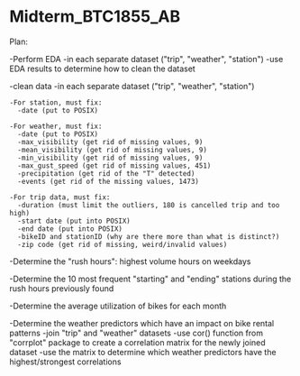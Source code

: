 # Midterm_BTC1855_AB
Plan:

-Perform EDA
  -in each separate dataset ("trip", "weather", "station")
  -use EDA results to determine how to clean the dataset

-clean data
  -in each separate dataset ("trip", "weather", "station")
  
    -For station, must fix:
      -date (put to POSIX)

    -For weather, must fix:
      -date (put to POSIX)
      -max_visibility (get rid of missing values, 9)
      -mean_visibility (get rid of missing values, 9)
      -min_visibility (get rid of missing values, 9)
      -max_gust_speed (get rid of missing values, 451)
      -precipitation (get rid of the "T" detected)
      -events (get rid of the missing values, 1473)

    -For trip data, must fix:
      -duration (must limit the outliers, 180 is cancelled trip and too high)
      -start date (put into POSIX)
      -end date (put into POSIX)
      -bikeID and stationID (why are there more than what is distinct?)
      -zip code (get rid of missing, weird/invalid values)

-Determine the "rush hours": highest volume hours on weekdays

-Determine the 10 most frequent "starting" and "ending" stations during the rush hours previously found

-Determine the average utilization of bikes for each month

-Determine the weather predictors which have an impact on bike rental patterns
  -join "trip" and "weather" datasets
  -use cor() function from "corrplot" package to create a correlation matrix for the newly joined dataset
  -use the matrix to determine which weather predictors have the highest/strongest correlations
